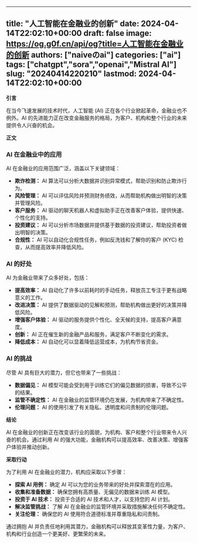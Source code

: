 
---
title: "人工智能在金融业的创新"
date: 2024-04-14T22:02:10+00:00
draft: false
image: https://og.g0f.cn/api/og?title=人工智能在金融业的创新
authors: ["naiveのai"]
categories: ["ai"]
tags: ["chatgpt","sora","openai","Mistral AI"]
slug: "20240414220210"
lastmod: 2024-04-14T22:02:10+00:00
---
**引言**

在当今飞速发展的技术时代，人工智能 (AI) 正在各个行业掀起革命，金融业也不例外。AI 的先进能力正在改变金融服务的格局，为客户、机构和整个行业的未来提供令人兴奋的机会。

**正文**

### AI 在金融业中的应用

AI 在金融业的应用范围广泛，涵盖以下关键领域：

- **欺诈检测：** AI 算法可以分析大数据并识别异常模式，帮助识别和防止欺诈行为。
- **风险管理：** AI 可以评估风险并预测财务绩效，从而帮助机构做出明智的决策并管理风险。
- **客户服务：** AI 驱动的聊天机器人和虚拟助手正在改善客户体验，提供快速、个性化的支持。
- **投资建议：** AI 可以分析市场数据并提供基于数据的投资建议，帮助投资者做出明智的决策。
- **合规性：** AI 可以自动化合规性任务，例如反洗钱和了解你的客户 (KYC) 检查，从而提高效率并降低风险。

### AI 的好处

AI 为金融业带来了众多好处，包括：

- **提高效率：** AI 自动化了许多以前耗时的手动任务，释放员工专注于更有战略意义的工作。
- **改进决策：** AI 提供了数据驱动的见解和预测，帮助机构做出更好的决策并降低风险。
- **增强客户体验：** AI 驱动的服务提供个性化、全天候的支持，提高客户满意度。
- **创新：** AI 正在催生新的金融产品和服务，满足客户不断变化的需求。
- **降低成本：** AI 自动化可以显着降低运营成本，为机构节省资金。

### AI 的挑战

尽管 AI 具有巨大的潜力，但它也带来了一些挑战：

- **数据偏见：** AI 模型可能会受到用于训练它们的偏见数据的损害，导致不公平的结果。
- **监管不确定性：** AI 在金融业的监管环境仍在发展，为机构带来了不确定性。
- **伦理问题：** AI 的使用引发了有关隐私、透明度和问责制的伦理问题。

**结论**

AI 在金融业的创新正在改变该行业的面貌，为机构、客户和整个行业带来令人兴奋的机会。通过利用 AI 的强大功能，金融机构可以提高效率、改善决策、增强客户体验并推动创新。

**采取行动**

为了利用 AI 在金融业的潜力，机构应采取以下步骤：

- **探索 AI 用例：** 确定 AI 可以为您的业务带来的好处并探索潜在的应用。
- **收集和准备数据：** 确保您拥有高质量、无偏见的数据来训练 AI 模型。
- **投资于 AI 技术：** 投资于合适的 AI 技术和人才，以支持您的 AI 计划。
- **解决监管挑战：** 了解 AI 在金融业的监管环境并采取措施解决任何不确定性。
- **关注伦理：** 确保您的 AI 使用符合道德标准并尊重隐私和问责制。

通过拥抱 AI 并负责任地利用其潜力，金融机构可以释放其变革性力量，为客户、机构和行业创造一个更美好、更繁荣的未来。